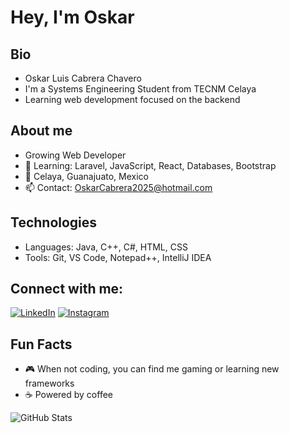
# Hey, I'm Oskar

## Bio
* Oskar Luis Cabrera Chavero
* I'm a Systems Engineering Student from TECNM Celaya
* Learning web development focused on the backend

## About me
* Growing Web Developer
* 🌱 Learning: Laravel, JavaScript, React, Databases, Bootstrap
* 📍 Celaya, Guanajuato, Mexico
* 📫 Contact: OskarCabrera2025@hotmail.com

## Technologies
* Languages: Java, C++, C#, HTML, CSS
* Tools: Git, VS Code, Notepad++, IntelliJ IDEA

## Connect with me:
[![LinkedIn](https://img.shields.io/badge/linkedin-%230077B5.svg?style=for-the-badge&logo=linkedin&logoColor=white)](https://www.linkedin.com/in/oskar-luis-cabrera-chavero-b8a464370/)
[![Instagram](https://img.shields.io/badge/instagram-%23E4405F.svg?style=for-the-badge&logo=instagram&logoColor=white)](https://www.instagram.com/oskaaar.cabrera/)


## Fun Facts
* 🎮 When not coding, you can find me gaming or learning new frameworks
* ☕ Powered by coffee 

![GitHub Stats](https://github-readme-stats.vercel.app/api?username=Jokerkraft&theme=tokyonight&show_icons=true&hide_border=true&count_private=true)

